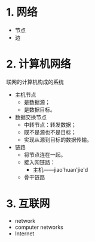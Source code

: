 # 1. 网络
- 节点
- 边
# 2. 计算机网络
联网的计算机构成的系统
- 主机节点
	- 是数据源；
	- 是数据目标。
- 数据交换节点
	- 中转节点：转发数据；
	- 既不是源也不是目标；
	- 实现从源到目标的数据传输。
- 链路
	- 将节点连在一起。
	- 接入网链路：
		- 主机——jiao'huan'jie'd
	- 骨干链路
# 3. 互联网


- network
- computer networks
- Internet
